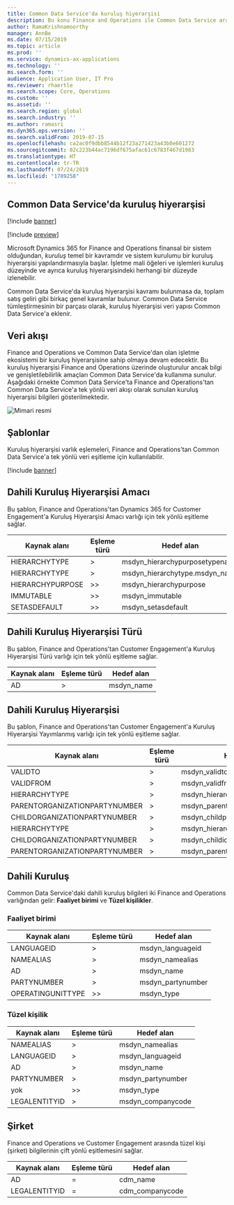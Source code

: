```yaml
---
title: Common Data Service'da kuruluş hiyerarşisi
description: Bu konu Finance and Operations ile Common Data Service arasında kuruluş verileri tümleştirmesini açıklar.
author: RamaKrishnamoorthy
manager: AnnBe
ms.date: 07/15/2019
ms.topic: article
ms.prod: ''
ms.service: dynamics-ax-applications
ms.technology: ''
ms.search.form: ''
audience: Application User, IT Pro
ms.reviewer: rhaertle
ms.search.scope: Core, Operations
ms.custom: ''
ms.assetid: ''
ms.search.region: global
ms.search.industry: ''
ms.author: ramasri
ms.dyn365.ops.version: ''
ms.search.validFrom: 2019-07-15
ms.openlocfilehash: ca2ac0f9dbb8544b12f23a271423a43b0e601272
ms.sourcegitcommit: 02c223b44ac7196df675afac61c6783f467d1983
ms.translationtype: HT
ms.contentlocale: tr-TR
ms.lasthandoff: 07/24/2019
ms.locfileid: "1789258"
---
```

## <a name="organization-hierarchy-in-common-data-service"></a>Common Data Service'da kuruluş hiyerarşisi

[!include [banner](../includes/banner.md)]

[!include [preview](../includes/preview-banner.md)]

Microsoft Dynamics 365 for Finance and Operations finansal bir sistem olduğundan, *kuruluş* temel bir kavramdır ve sistem kurulumu bir kuruluş hiyerarşisi yapılandırmasıyla başlar. İşletme mali öğeleri ve işlemleri kuruluş düzeyinde ve ayrıca kuruluş hiyerarşisindeki herhangi bir düzeyde izlenebilir.

Common Data Service'da kuruluş hiyerarşisi kavramı bulunmasa da, toplam satış geliri gibi birkaç genel kavramlar bulunur. Common Data Service tümleştirmesinin bir parçası olarak, kuruluş hiyerarşisi veri yapısı Common Data Service'a eklenir.

## <a name="data-flow"></a>Veri akışı

Finance and Operations ve Common Data Service'dan olan işletme ekosistemi bir kuruluş hiyerarşisine sahip olmaya devam edecektir. Bu kuruluş hiyerarşisi Finance and Operations üzerinde oluşturulur ancak bilgi ve genişletilebilirlik amaçları Common Data Service'da kullanıma sunulur. Aşağıdaki örnekte Common Data Service'ta Finance and Operations'tan Common Data Service'a tek yönlü veri akışı olarak sunulan kuruluş hiyerarşisi bilgileri gösterilmektedir. 

![Mimari resmi](media/dual-write-data-flow.png)

## <a name="templates"></a>Şablonlar

Kuruluş hiyerarşisi varlık eşlemeleri, Finance and Operations'tan Common Data Service'a tek yönlü veri eşitleme için kullanılabilir.

[!include [banner](../includes/dual-write-symbols.md)]

## <a name="internal-organization-hierarchy-purpose"></a>Dahili Kuruluş Hiyerarşisi Amacı

Bu şablon, Finance and Operations'tan Dynamics 365 for Customer Engagement'a Kuruluş Hiyerarşisi Amacı varlığı için tek yönlü eşitleme sağlar.

<!-- ![architecture image](media/dual-write-purpose.png) -->

Kaynak alanı | Eşleme türü | Hedef alan
---|---|---
HIERARCHYTYPE | \> | msdyn\_hierarchypurposetypename
HIERARCHYTYPE | \> | msdyn\_hierarchytype.msdyn\_name
HIERARCHYPURPOSE | \>\> | msdyn\_hierarchypurpose
IMMUTABLE | \>\> | msdyn\_immutable
SETASDEFAULT | \>\> | msdyn\_setasdefault

## <a name="internal-organization-hierarchy-type"></a>Dahili Kuruluş Hiyerarşisi Türü

Bu şablon, Finance and Operations'tan Customer Engagement'a Kuruluş Hiyerarşisi Türü varlığı için tek yönlü eşitleme sağlar.

<!-- ![architecture image](media/dual-write-type.png) -->

Kaynak alanı | Eşleme türü | Hedef alan
---|---|---
AD | \> | msdyn\_name

## <a name="internal-organization-hierarchy"></a>Dahili Kuruluş Hiyerarşisi

Bu şablon, Finance and Operations'tan Customer Engagement'a Kuruluş Hiyerarşisi Yayımlanmış varlığı için tek yönlü eşitleme sağlar.

<!-- ![architecture image](media/dual-write-organization.png) -->

Kaynak alanı | Eşleme türü | Hedef alan
---|---|---
VALIDTO | \> | msdyn\_validto
VALIDFROM | \> | msdyn\_validfrom
HIERARCHYTYPE | \> | msdyn\_hierarchytypename
PARENTORGANIZATIONPARTYNUMBER | \> | msdyn\_parentpartyid
CHILDORGANIZATIONPARTYNUMBER | \> | msdyn\_childpartyid
HIERARCHYTYPE | \> | msdyn\_hierarchytypeid.msdyn\_name
CHILDORGANIZATIONPARTYNUMBER | \> | msdyn\_childid.msdyn\_partynumber
PARENTORGANIZATIONPARTYNUMBER | \> | msdyn\_parentid.msdyn\_partynumber

## <a name="internal-organization"></a>Dahili Kuruluş

Common Data Service'daki dahili kuruluş bilgileri iki Finance and Operations varlığından gelir: **Faaliyet birimi** ve **Tüzel kişilikler**.

<!-- ![architecture image](media/dual-write-operating-unit.png) -->

<!-- ![architecture image](media/dual-write-legal-entities.png) -->

### <a name="operating-unit"></a>Faaliyet birimi

Kaynak alanı | Eşleme türü | Hedef alan
---|---|---
LANGUAGEID | \> | msdyn\_languageid
NAMEALIAS | \> | msdyn\_namealias
AD | \> | msdyn\_name
PARTYNUMBER | \> | msdyn\_partynumber
OPERATINGUNITTYPE | \>\> | msdyn\_type

### <a name="legal-entity"></a>Tüzel kişilik

Kaynak alanı | Eşleme türü | Hedef alan
---|---|---
NAMEALIAS | \> | msdyn\_namealias
LANGUAGEID | \> | msdyn\_languageid
AD | \> | msdyn\_name
PARTYNUMBER | \> | msdyn\_partynumber
yok | \>\> | msdyn\_type
LEGALENTITYID | \> | msdyn\_companycode

## <a name="company"></a>Şirket

Finance and Operations ve Customer Engagement arasında tüzel kişi (şirket) bilgilerinin çift yönlü eşitlemesini sağlar.

<!-- ![architecture image](media/dual-write-company.png) -->

Kaynak alanı | Eşleme türü | Hedef alan
---|---|---
AD | = | cdm\_name
LEGALENTITYID | = | cdm\_companycode
